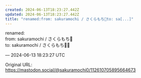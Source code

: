 ```yaml
---
created: 2024-06-13T18:23:27.442Z
updated: 2024-06-13T18:23:27.442Z
title: "renamed:from: sakuramochi / さくらもち🌸to: sa[...]"
---
```


<p>renamed:<br />from: sakuramochi / さくらもち🌸<br />to: sakuramochi / さくらもち🌸🌱</p>

&mdash; 2024-06-13 18:23:27 UTC

Original URL: https://mastodon.social/@sakuramochi0/112610705895664673
